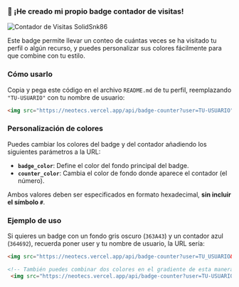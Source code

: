 <div align="left">
  <h3>🎉 ¡He creado mi propio badge contador de visitas!</h3>
  
  <img src="https://neotecs.vercel.app/api/badge-counter?user=instructions-md&badge_gradient_2=2196f3&badge_gradient_1=eb3b5a&counter_color=FF74A1" alt="Contador de Visitas SolidSnk86" />

  Este badge permite llevar un conteo de cuántas veces se ha visitado tu perfil o algún recurso, y puedes personalizar sus colores fácilmente para que combine con tu estilo.

  ### Cómo usarlo
  Copia y pega este código en el archivo `README.md` de tu perfil, reemplazando `"TU-USUARIO"` con tu nombre de usuario:
  ```html
  <img src="https://neotecs.vercel.app/api/badge-counter?user=TU-USUARIO" alt="Contador de Visitas" />
  ```

  ### Personalización de colores
  Puedes cambiar los colores del badge y del contador añadiendo los siguientes parámetros a la URL:  
  - **`badge_color`**: Define el color del fondo principal del badge.  
  - **`counter_color`**: Cambia el color de fondo donde aparece el contador (el número).  

  Ambos valores deben ser especificados en formato hexadecimal, **sin incluir el símbolo `#`**.

  ### Ejemplo de uso
  Si quieres un badge con un fondo gris oscuro (`363A43`) y un contador azul (`364692`), recuerda poner user y tu nombre de usuario, la URL sería:
  ```html
  <img src="https://neotecs.vercel.app/api/badge-counter?user=TU_USUARIO&badge_gradient_2=363A43&counter_color=364692" alt="Contador de Visitas" />

  <!-- También puedes combinar dos colores en el gradiente de esta manera: --> 
   <img src="https://neotecs.vercel.app/api/badge-counter?user=TU-USUARIO&badge_gradient_2=FF46FF&badge_gradient_1=4868A9&counter_color=FF74A1" alt="Contador de Visitas" />

  ```
</div>
